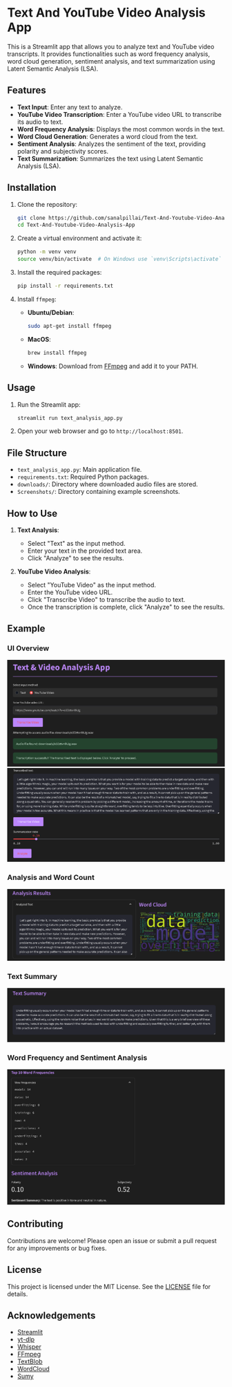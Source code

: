 # Text And YouTube Video Analysis App

This is a Streamlit app that allows you to analyze text and YouTube video transcripts. It provides functionalities such as word frequency analysis, word cloud generation, sentiment analysis, and text summarization using Latent Semantic Analysis (LSA).

## Features

- **Text Input**: Enter any text to analyze.
- **YouTube Video Transcription**: Enter a YouTube video URL to transcribe its audio to text.
- **Word Frequency Analysis**: Displays the most common words in the text.
- **Word Cloud Generation**: Generates a word cloud from the text.
- **Sentiment Analysis**: Analyzes the sentiment of the text, providing polarity and subjectivity scores.
- **Text Summarization**: Summarizes the text using Latent Semantic Analysis (LSA).

## Installation

1. Clone the repository:
    ```bash
    git clone https://github.com/sanalpillai/Text-And-Youtube-Video-Analysis-App.git
    cd Text-And-Youtube-Video-Analysis-App
    ```

2. Create a virtual environment and activate it:
    ```bash
    python -m venv venv
    source venv/bin/activate  # On Windows use `venv\Scripts\activate`
    ```

3. Install the required packages:
    ```bash
    pip install -r requirements.txt
    ```

4. Install `ffmpeg`:
    - **Ubuntu/Debian**:
        ```bash
        sudo apt-get install ffmpeg
        ```
    - **MacOS**:
        ```bash
        brew install ffmpeg
        ```
    - **Windows**:
        Download from [FFmpeg](https://ffmpeg.org/download.html) and add it to your PATH.

## Usage

1. Run the Streamlit app:
    ```bash
    streamlit run text_analysis_app.py
    ```

2. Open your web browser and go to `http://localhost:8501`.

## File Structure

- `text_analysis_app.py`: Main application file.
- `requirements.txt`: Required Python packages.
- `downloads/`: Directory where downloaded audio files are stored.
- `Screenshots/`: Directory containing example screenshots.

## How to Use

1. **Text Analysis**:
    - Select "Text" as the input method.
    - Enter your text in the provided text area.
    - Click "Analyze" to see the results.

2. **YouTube Video Analysis**:
    - Select "YouTube Video" as the input method.
    - Enter the YouTube video URL.
    - Click "Transcribe Video" to transcribe the audio to text.
    - Once the transcription is complete, click "Analyze" to see the results.

## Example

### UI Overview
![UI-1](Screenshots/UI-1.png)
![UI-2](Screenshots/UI-2.png)

### Analysis and Word Count
![Analysis And Word Count](Screenshots/Analysis%20And%20Word%20Count.png)

### Text Summary
![Text Summary](Screenshots/text%20summary.png)

### Word Frequency and Sentiment Analysis
![Word Frequency And Sentiment Analysis](Screenshots/word%20frequency%20and%20sentiment%20analysis.png)

## Contributing

Contributions are welcome! Please open an issue or submit a pull request for any improvements or bug fixes.

## License

This project is licensed under the MIT License. See the [LICENSE](LICENSE) file for details.

## Acknowledgements

- [Streamlit](https://streamlit.io/)
- [yt-dlp](https://github.com/yt-dlp/yt-dlp)
- [Whisper](https://github.com/openai/whisper)
- [FFmpeg](https://ffmpeg.org/)
- [TextBlob](https://textblob.readthedocs.io/en/dev/)
- [WordCloud](https://github.com/amueller/word_cloud)
- [Sumy](https://github.com/miso-belica/sumy)
